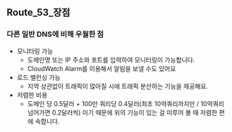 ## Route_53_장점


### 다른 일반 DNS에 비해 우월한 점
* 모니터링 가능
    * 도메인명 또는 IP 주소와 포트를 입력하여 모니터링이 가능합니다.
    * CloudWatch Alarm를 이용해서 알림을 보낼 수도 있어요
* 로드 밸런싱 가능
    * 지역 상관없이 트래픽이 많아질 시에 트래픽 분산하는 기능을 제공해요.
* 저렴한 비용 
  * 도메인 당 0.5달러 + 100만 쿼리당 0.4달러(최초 10억쿼리까지만 / 10억쿼리 넘어가면 0.2달러씩) 이기 때문에 위의 기능이 있는 걸 미루어 볼 때 저렴한 편에 속합니다.




